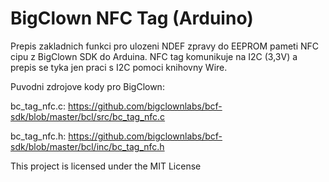 # BigClown NFC Tag (Arduino)

Prepis zakladnich funkci pro ulozeni NDEF zpravy do EEPROM pameti NFC cipu z BigClown SDK do Arduina. NFC tag komunikuje na I2C (3,3V) a prepis se tyka jen praci s I2C pomoci knihovny Wire.

Puvodni zdrojove kody pro BigClown:

bc_tag_nfc.c: https://github.com/bigclownlabs/bcf-sdk/blob/master/bcl/src/bc_tag_nfc.c

bc_tag_nfc.h: https://github.com/bigclownlabs/bcf-sdk/blob/master/bcl/inc/bc_tag_nfc.h

This project is licensed under the MIT License
